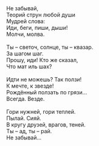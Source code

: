 <div>
Не забывай,</div>
<div>
Теорий струн любой души</div>
<div>
Мудрей слова:</div>
<div>
Иди, беги, пиши, дыши!</div>
<div>
Молчи, молва.</div>
<div>
<br /></div>
<div>
Ты – светоч, солнце, ты – квазар.</div>
<div>
За шагом шаг.</div>
<div>
Прошу, иди! Кто же сказал,</div>
<div>
Что мат иль шах?</div>
<div>
<br /></div>
<div>
Идти не можешь? Так ползи!</div>
<div>
К мечте, к звезде!</div>
<div>
Рождённый ползать по грязи…</div>
<div>
Всегда. Везде.</div>
<div>
<br /></div>
<div>
Гори нужней, гори теплей.</div>
<div>
Пылай. Сияй.</div>
<div>
В кругу друзей, врагов, теней.</div>
<div>
Ты – ад, ты – рай.</div>
<div>
Не забывай…</div>
<div>
<br /></div>
